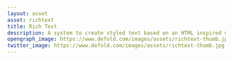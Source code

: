 ```yaml
---
layout: asset
asset: richtext
title: Rich Text
description: A system to create styled text based on an HTML inspired markup language
opengraph_image: https://www.defold.com/images/assets/richtext-thumb.jpg
twitter_image: https://www.defold.com/images/assets/richtext-thumb.jpg
---
```

